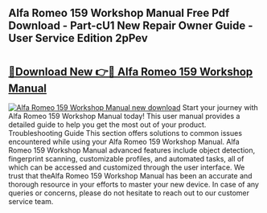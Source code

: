 ## Alfa Romeo 159 Workshop Manual Free Pdf Download - Part-cU1 New Repair Owner Guide - User Service Edition 2pPev

# <h2><a href="http://bc9833.oget.top/?id=Alfa+Romeo+159+Workshop+Manual">🔗Download New 👉🔴 Alfa Romeo 159 Workshop Manual</a></h2>

[![Alfa Romeo 159 Workshop Manual new download](https://i.imgur.com/5g1atiW.png)](http://bc9833.oget.top/?id=Alfa+Romeo+159+Workshop+Manual)
Start your journey with Alfa Romeo 159 Workshop Manual today! This user manual provides a detailed guide to help you get the most out of your product. Troubleshooting Guide This section offers solutions to common issues encountered while using your Alfa Romeo 159 Workshop Manual. Alfa Romeo 159 Workshop Manual advanced features include object detection, fingerprint scanning, customizable profiles, and automated tasks, all of which can be accessed and customized through the user interface. We trust that theAlfa Romeo 159 Workshop Manual has been an accurate and thorough resource in your efforts to master your new device. In case of any queries or concerns, please do not hesitate to reach out to our customer service team.
